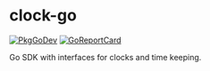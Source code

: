 # clock-go

[![PkgGoDev](https://pkg.go.dev/badge/go.einride.tech/clock)](https://pkg.go.dev/go.einride.tech/clock)
[![GoReportCard](https://goreportcard.com/badge/go.einride.tech/clock)](https://goreportcard.com/report/go.einride.tech/clock)

Go SDK with interfaces for clocks and time keeping.
